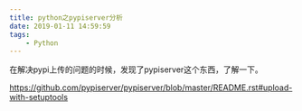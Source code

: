 ```yaml
---
title: python之pypiserver分析
date: 2019-01-11 14:59:59
tags:
	- Python
---
```






在解决pypi上传的问题的时候，发现了pypiserver这个东西，了解一下。

https://github.com/pypiserver/pypiserver/blob/master/README.rst#upload-with-setuptools